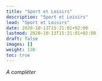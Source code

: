 ```yaml
---
title: "Sport et Loisirs"
description: "Sport et Loisirs"
lead: "Sport et Loisirs"
date: 2020-10-13T15:21:01+02:00
lastmod: 2020-10-13T15:21:01+02:00
draft: false
images: []
weight: 130
toc: true
---
```


*A compléter*
